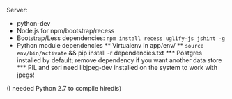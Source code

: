 Server:

* python-dev
* Node.js for npm/bootstrap/recess
* Bootstrap/Less dependencies: `npm install recess uglify-js jshint -g`
* Python module dependencies
** Virtualenv in app/env/
** `source env/bin/activate` && pip install -r dependencies.txt
*** Postgres installed by default; remove dependency if you want another data store
*** PIL and sorl need libjpeg-dev installed on the system to work with jpegs!

(I needed Python 2.7 to compile hiredis)
